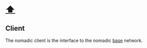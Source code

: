 # [:arrow_up:](/PROCESS.md)

## Client
The nomadic client is the interface to the nomadic [base](/BASE.md) network.
